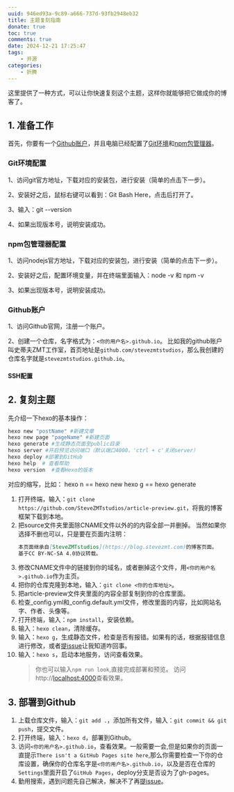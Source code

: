 ```yaml
---
uuid: 946ed93a-9c89-a666-737d-93fb2948eb32
title: 主题复刻指南
donate: true
toc: true
comments: true
date: 2024-12-21 17:25:47
tags:
    - 开源
categories:
    - 折腾
---
```

这里提供了一种方式，可以让你快速复刻这个主题，这样你就能够把它做成你的博客了。

<!--more-->

## 1. 准备工作
首先，你要有一个[Github账户](https://cloud.tencent.com/developer/article/1487508)，并且电脑已经配置了[Git环境](https://git-scm.com/)和[npm包管理器](https://nodejs.org/en/download/)。

### Git环境配置
1、访问git官方地址，下载对应的安装包，进行安装（简单的点击下一步）。

2、安装好之后，鼠标右键可以看到：Git Bash Here，点击后打开了。

3、输入：git --version

4、如果出现版本号，说明安装成功。

### npm包管理器配置
1、访问nodejs官方地址，下载对应的安装包，进行安装（简单的点击下一步）。

2、安装好之后，配置环境变量，并在终端里面输入：node -v 和 npm -v

3、如果出现版本号，说明安装成功。

### Github账户
1、访问Github官网，注册一个账户。

2、创建一个仓库，名字格式为：`<你的用户名>.github.io`。
比如我的github账户叫史蒂夫ZMT工作室，首页地址是`github.com/stevezmtstudios`，那么我创建的仓库名字就是`stevezmtstudios.github.io`。

#### SSH配置

## 2. 复刻主题

先介绍一下hexo的基本操作：
```bash
hexo new "postName" #新建文章
hexo new page "pageName" #新建页面
hexo generate #生成静态页面至public目录
hexo server #开启预览访问端口（默认端口4000，'ctrl + c'关闭server）
hexo deploy #部署到GitHub
hexo help  # 查看帮助
hexo version  #查看Hexo的版本
```

对应的缩写，比如：
hexo n == hexo new
hexo g == hexo generate


1. 打开终端，输入：`git clone https://github.com/SteveZMTstudios/article-preview.git`，将我的博客框架下载到本地。
2. 把source文件夹里面除CNAME文件以外的的内容全部一并删掉。
   当然如果你选择不删也可以，只是要在页面内注明： 
   ```markdown
   本页面继承自[SteveZMTstudios](https://blog.stevezmt.com)的博客页面。
   基于CC BY-NC-SA 4.0协议转载。
   ```
3. 修改CNAME文件中的链接到你的域名，或者删掉这个文件，用`<你的用户名>.github.io`作为主页。
4. 把你的仓库克隆到本地，输入：`git clone <你的仓库地址>`。
5. 把article-preview文件夹里面的内容全部复制到你的仓库里面。
6. 检查_config.yml和_config.default.yml文件，修改里面的内容，比如网站名字、作者、头像等。
7. 打开终端，输入：`npm install`，安装依赖。
8. 输入：`hexo clean`，清除缓存。
9. 输入：`hexo g`，生成静态文件，检查是否有报错。如果有的话，根据报错信息进行修改，或者[提issue](https://github.com/SteveZMTstudios/article-preview/issues)让我知道咋回事。
10. 输入：`hexo s`，启动本地服务，访问查看效果。
    > 你也可以输入`npm run look`,直接完成部署和预览。
    访问http://[localhost:4000](http://localhost:4000)查看效果。

## 3. 部署到Github
1. 上载仓库文件，输入：`git add .`，添加所有文件，输入：`git commit && git push`，提交文件。
2. 打开终端，输入：`hexo d`，部署到Github。
3. 访问`<你的用户名>.github.io`，查看效果。一般需要一会,但是如果你的页面一直提示`There isn't a GitHub Pages site here`,那么你需要检查一下你的仓库设置，确保你的仓库名字是`<你的用户名>.github.io`，以及是否在仓库的`Settings`里面开启了`GitHub Pages`，deploy分支是否设为了gh-pages。
4. 勤用搜索，遇到问题先自己解决，解决不了再[提issue](https://github.com/SteveZMTstudios/article-preview/issues)。


